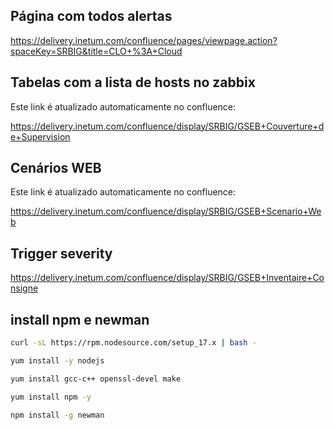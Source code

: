 ## Página com todos alertas
https://delivery.inetum.com/confluence/pages/viewpage.action?spaceKey=SRBIG&title=CLO+%3A+Cloud

## Tabelas com a lista de hosts no zabbix
Este link é atualizado automaticamente no confluence: </br>

https://delivery.inetum.com/confluence/display/SRBIG/GSEB+Couverture+de+Supervision

## Cenários WEB
Este link é atualizado automaticamente no confluence: </br>

https://delivery.inetum.com/confluence/display/SRBIG/GSEB+Scenario+Web

## Trigger severity

https://delivery.inetum.com/confluence/display/SRBIG/GSEB+Inventaire+Consigne



## install npm e newman

```sh
curl -sL https://rpm.nodesource.com/setup_17.x | bash -

yum install -y nodejs

yum install gcc-c++ openssl-devel make

yum install npm -y

npm install -g newman
```
